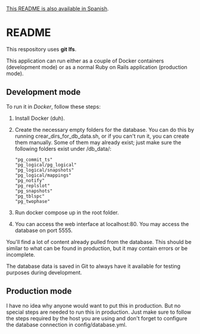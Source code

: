 [This README is also available in Spanish](README_es.md).

# README
This respository uses **git lfs**.

This application can run either as a couple of Docker containers (development mode) or as a normal Ruby on Rails application (production mode).

## Development mode
To run it in *Docker*, follow these steps:

1. Install Docker (duh).

2. Create the necessary empty folders for the database. You can do this by running crear_dirs_for_db_data.sh, or if you can't run it, you can create them manually. Some of them may already exist; just make sure the following folders exist under /db_data/:
    ```
    "pg_commit_ts"
    "pg_logical/pg_logical"
    "pg_logical/snapshots"
    "pg_logical/mappings"
    "pg_notify"
    "pg_replslot"
    "pg_snapshots"
    "pg_tblspc"
    "pg_twophase"
    ```
3. Run docker compose up in the root folder.
4. You can access the web interface at localhost:80. You may access the database on port 5555.

You'll find a lot of content already pulled from the database. This should be similar to what can be found in production, but it may contain errors or be incomplete.

The database data is saved in Git to always have it available for testing purposes during development.

## Production mode
I have no idea why anyone would want to put this in production. But no special steps are needed to run this in production. Just make sure to follow the steps required by the host you are using and don't forget to configure the database connection in config/database.yml.